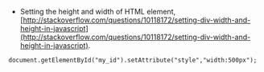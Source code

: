 * Setting the height and width of HTML element, [http://stackoverflow.com/questions/10118172/setting-div-width-and-height-in-javascript](http://stackoverflow.com/questions/10118172/setting-div-width-and-height-in-javascript).

```markdown
document.getElementById("my_id").setAttribute("style","width:500px");
```
```